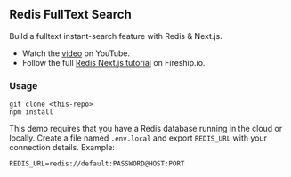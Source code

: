 ## Redis FullText Search

Build a fulltext instant-search feature with Redis & Next.js. 

- Watch the [video]() on YouTube.
- Follow the full [Redis Next.js tutorial](https://fireship.io/lessons/redis-nextjs) on Fireship.io. 

### Usage

```
git clone <this-repo>
npm install
```

This demo requires that you have a Redis database running in the cloud or locally. Create a file named `.env.local` and export `REDIS_URL` with your connection details. Example: 

```
REDIS_URL=redis://default:PASSWORD@HOST:PORT
```